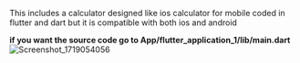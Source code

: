 This includes a calculator designed like ios calculator for mobile coded in flutter and dart but it is compatible with both ios and android 

**if you want the source code go to App/flutter_application_1/lib/main.dart**
![Screenshot_1719054056](https://github.com/Mafia-Deadend/Calculator-Mobile-IOS-Android/assets/109336428/97812c95-c5e6-44fc-9c0f-a36bf03a2642)
